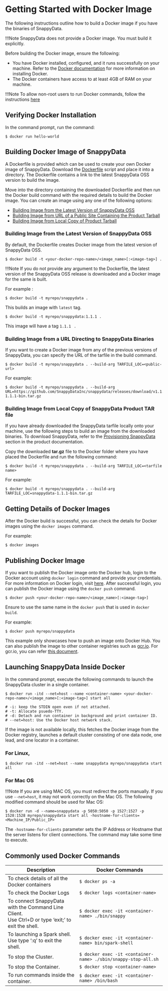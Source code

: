 <a id="getting-started-with-docker-image"></a>
# Getting Started with Docker Image

The following instructions outline how to build a Docker image if you have the binaries of SnappyData.</br>

!!!Note
	SnappyData does not provide a Docker image. You must build it explicitly.

Before building the Docker image, ensure the following:

*	You have Docker installed, configured, and it runs successfully on your machine. Refer to the [Docker documentation](http://docs.docker.com/installation) for more information on installing Docker.
*	The Docker containers have access to at least 4GB of RAM on your machine.

!!!Note
	To allow non-root users to run Docker commands, follow the instructions [here](https://docs.docker.com/install/linux/linux-postinstall)

## Verifying Docker Installation</br> 
In the command prompt, run the command:

```pre
$ docker run hello-world

```

<a id="build-your-docker"></a>
## Building Docker Image of SnappyData</br>

A Dockerfile is provided which can be used to create your own Docker image of SnappyData. Download the [Dockerfile](https://github.com/SnappyDataInc/snappy-cloud-tools/blob/master/docker/Dockerfile) script and place it into a directory. The Dockerfile contains a link to the latest SnappyData OSS version to build the image. 

Move into the directory containing the downloaded Dockerfile and then run the Docker build command with the required details to build the Docker image. You can create an image using any one of the following options:

*	[Building Image from the Latest Version of SnappyData OSS](#builddockerimagesnappy)
*	[Building Image from URL of a Public Site Containing the Product Tarball](#builddockerurl)
*	[Building Image from Local Copy of Product Tarball](#builddockerimageslocal)


<a id="builddockerimagesnappy"></a>
### Building Image from the Latest Version of SnappyData OSS

By default, the Dockerfile creates Docker image from the latest version of SnappyData OSS.

```
$ docker build -t <your-docker-repo-name>/<image_name>[:<image-tag>] .
```

!!!Note
	If you do not provide any argument to the Dockerfile, the latest version of the SnappyData OSS release is downloaded and a Docker image for the same is built.

For example :

```
$ docker build -t myrepo/snappydata . 
```

This builds an image with `latest` tag.

```
$ docker build -t myrepo/snappydata:1.1.1 . 
```

This image will have a tag `1.1.1 ` .

<a id="builddockerurl"></a>
### Building Image from a URL Directing to SnappyData Binaries

If you want to create a Docker image from any of the previous versions of SnappyData, you can specify the URL of the tarfile in the build command.


```
$ docker build -t myrepo/snappydata . --build-arg TARFILE_LOC=<public-url>

```

For example:

```
$ docker build -t myrepo/snappydata . --build-arg URL=https://github.com/SnappyDataInc/snappydata/releases/download/v1.1.1/snappydata-1.1.1-bin.tar.gz
```

<a id="builddockerimageslocal"></a>
### Building Image from Local Copy of SnappyData Product TAR file 

If you have already downloaded the SnappyData tarfile locally onto your machine, use the following steps to build an image from the downloaded binaries. To download SnappyData, refer to the [Provisioning SnappyData](https://snappydatainc.github.io/snappydata/install/) section in the product documentation.

Copy the downloaded **tar.gz** file to the Docker folder where you have placed the Dockerfile and run the following command:

```
$ docker build -t myrepo/snappydata . --build-arg TARFILE_LOC=<tarfile name>

```

For example:

```
$ docker build -t myrepo/snappydata . --build-arg TARFILE_LOC=snappydata-1.1.1-bin.tar.gz
```


## Getting Details of Docker Images

After the Docker build is successful, you can check the details for Docker images using the `docker images` command.

For example:

```
$ docker images

```

## Publishing Docker Image

If you want to publish the Docker image onto the Docker hub, login to the Docker account using `docker login` command and provide your credentials. For more information on Docker login, visit [here](https://docs.docker.com/engine/reference/commandline/login). After successful login, you can publish the Docker image using the `docker push` command.

```
$ docker push <your-docker-repo-name>/<image_name>[:<image-tag>]
```
Ensure to use the same name in the `docker push` that is used in `docker build`.

For example:

```
$ docker push myrepo/snappydata
```
This example only showcases how to push an image onto Docker Hub. You can also publish the image to other container registries such as [gcr.io](http://gcr.io). For gcr.io, you can refer [this document](https://cloud.google.com/container-registry/docs/pushing-and-pulling).

## Launching SnappyData Inside Docker

In the command prompt, execute the following commands to launch the SnappyData cluster in a single container.

```
$ docker run -itd --net=host --name <container-name> <your-docker-repo-name>/<image_name>[:<image-tag>] start all

# -i: keep the STDIN open even if not attached.
# -t: Allocate psuedo-TTY.
# -d: Detach and run container in background and print container ID.
# --net=host: Use the Docker host network stack.
```

If the image is not available locally, this fetches the Docker image from the Docker registry, launches a default cluster consisting of one data node, one lead, and one locator in a container.

### For Linux,

```
$ docker run -itd --net=host --name snappydata myrepo/snappydata start all

```

### For Mac OS

!!!Note
	If you are using MAC OS, you must redirect the ports manually. If you use `--net=host`, it may not work correctly on the Mac OS. The following modified command should be used for Mac OS:

```
$ docker run -d --name=snappydata -p 5050:5050 -p 1527:1527 -p 1528:1528 myrepo/snappydata start all -hostname-for-clients=<Machine_IP/Public_IP>
```

The `-hostname-for-clients` parameter sets the IP Address or Hostname that the server listens for client connections. The command may take some time to execute.


## Commonly used Docker Commands

| Description| Docker Commands |
|--------|--------|
|      To check details of all the Docker containers  |     `$ docker ps -a `  |
|      To check the Docker Logs  |     `$ docker logs <container-name>`   |
|      To connect SnappyData with the Command Line Client. <br>Use Ctrl+D or type ‘exit;’ to exit the shell.  |     `$ docker exec -it <container-name> ./bin/snappy`   |
|     To launching a Spark shell. <br>Use type ‘:q’ to exit the shell. |     `$ docker exec -it <container-name> bin/spark-shell `  |
|      To stop the Cluster.  |     `$ docker exec -it <container-name> ./sbin/snappy-stop-all.sh `  |
|      To stop the Container.  |     `$ docker stop <container-name> ` |
|      To run commands inside the container. |     `$ docker exec -it <container-name> /bin/bash`  |





